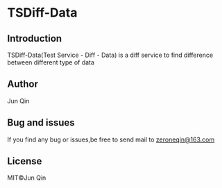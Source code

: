# TSDiff-Data

## Introduction
TSDiff-Data(Test Service - Diff - Data) is a diff service to find difference between different type of data
## Author
Jun Qin
## Bug and issues
If you find any bug or issues,be free to send mail to zeroneqin@163.com
## License
MIT©️Jun Qin